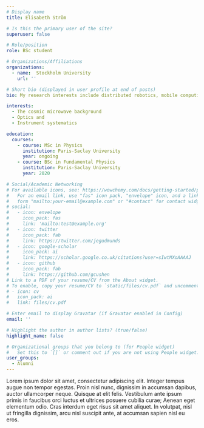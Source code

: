 ```yaml
---
# Display name
title: Elisabeth Ström

# Is this the primary user of the site?
superuser: false

# Role/position
role: BSc student

# Organizations/Affiliations
organizations:
  - name:  Stockholm University
    url: ''

# Short bio (displayed in user profile at end of posts)
bio: My research interests include distributed robotics, mobile computing and programmable matter.

interests:
  - The cosmic microwave background
  - Optics and 
  - Instrument systematics

education:
  courses:
    - course: MSc in Physics
      institution: Paris-Saclay University
      year: ongoing
    - course: BSc in Fundamental Physics
      institution: Paris-Saclay University
      year: 2020

# Social/Academic Networking
# For available icons, see: https://wowchemy.com/docs/getting-started/page-builder/#icons
#   For an email link, use "fas" icon pack, "envelope" icon, and a link in the
#   form "mailto:your-email@example.com" or "#contact" for contact widget.
# social:
#   - icon: envelope
#     icon_pack: fas
#     link: 'mailto:test@example.org'
#   - icon: twitter
#     icon_pack: fab
#     link: https://twitter.com/jegudmunds
#   - icon: google-scholar
#     icon_pack: ai
#     link: https://scholar.google.co.uk/citations?user=sIwtMXoAAAAJ
#   - icon: github
#     icon_pack: fab
#     link: https://github.com/gcushen
# Link to a PDF of your resume/CV from the About widget.
# To enable, copy your resume/CV to `static/files/cv.pdf` and uncomment the lines below.
# - icon: cv
#   icon_pack: ai
#   link: files/cv.pdf

# Enter email to display Gravatar (if Gravatar enabled in Config)
email: ''

# Highlight the author in author lists? (true/false)
highlight_name: false

# Organizational groups that you belong to (for People widget)
#   Set this to `[]` or comment out if you are not using People widget.
user_groups:
  - Alumni
---
```


Lorem ipsum dolor sit amet, consectetur adipiscing elit. Integer tempus augue non tempor egestas. Proin nisl nunc, dignissim in accumsan dapibus, auctor ullamcorper neque. Quisque at elit felis. Vestibulum ante ipsum primis in faucibus orci luctus et ultrices posuere cubilia curae; Aenean eget elementum odio. Cras interdum eget risus sit amet aliquet. In volutpat, nisl ut fringilla dignissim, arcu nisl suscipit ante, at accumsan sapien nisl eu eros.
